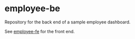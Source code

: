 # employee-be

Repository for the back end of a sample employee dashboard.

See [employee-fe](https://github.com/grims-dev/employee-fe) for the front end.